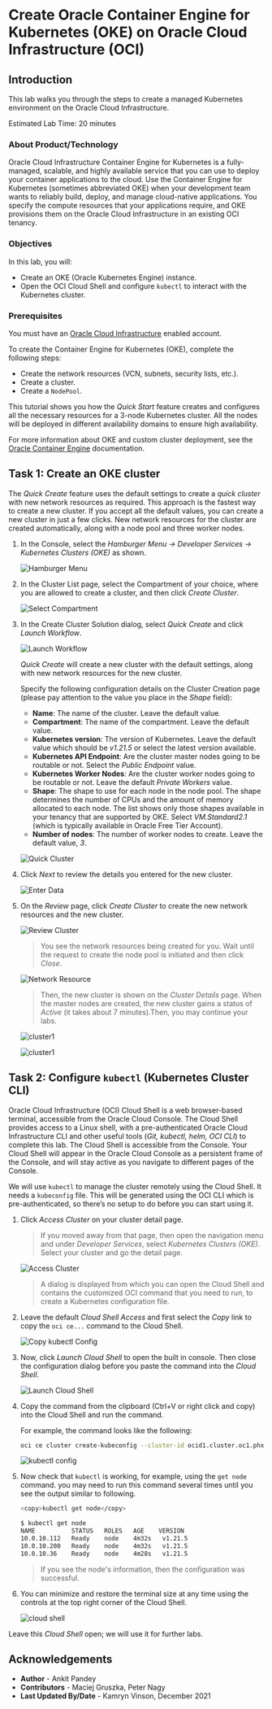 # Create Oracle Container Engine for Kubernetes (OKE) on Oracle Cloud Infrastructure (OCI)

## Introduction

This lab walks you through the steps to create a managed Kubernetes environment on the Oracle Cloud Infrastructure.

Estimated Lab Time: 20 minutes

### About Product/Technology

Oracle Cloud Infrastructure Container Engine for Kubernetes is a fully-managed, scalable, and highly available service that you can use to deploy your container applications to the cloud. Use the Container Engine for Kubernetes (sometimes abbreviated OKE) when your development team wants to reliably build, deploy, and manage cloud-native applications. You specify the compute resources that your applications require, and OKE provisions them on the Oracle Cloud Infrastructure in an existing OCI tenancy.

### Objectives

In this lab, you will:

* Create an OKE (Oracle Kubernetes Engine) instance.
* Open the OCI Cloud Shell and configure `kubectl` to interact with the Kubernetes cluster.

### Prerequisites

You must have an [Oracle Cloud Infrastructure](https://cloud.oracle.com/en_US/cloud-infrastructure) enabled account.

To create the Container Engine for Kubernetes (OKE), complete the following steps:

* Create the network resources (VCN, subnets, security lists, etc.).
* Create a cluster.
* Create a `NodePool`.

This tutorial shows you how the *Quick Start* feature creates and configures all the necessary resources for a 3-node Kubernetes cluster. All the nodes will be deployed in different availability domains to ensure high availability.

For more information about OKE and custom cluster deployment, see the [Oracle Container Engine](https://docs.cloud.oracle.com/iaas/Content/ContEng/Concepts/contengoverview.htm) documentation.

## Task 1: Create an OKE cluster

The *Quick Create* feature uses the default settings to create a *quick cluster* with new network resources as required. This approach is the fastest way to create a new cluster. If you accept all the default values, you can create a new cluster in just a few clicks. New network resources for the cluster are created automatically, along with a node pool and three worker nodes.

1. In the Console, select the *Hamburger Menu -> Developer Services -> Kubernetes Clusters (OKE)* as shown.

    ![Hamburger Menu](images/1.png)

2. In the Cluster List page, select the Compartment of your choice, where you are allowed to create a cluster, and then click *Create Cluster*.

    ![Select Compartment](images/2.png)

3. In the Create Cluster Solution dialog, select *Quick Create* and click *Launch Workflow*.

    ![Launch Workflow](images/3.png)

    *Quick Create* will create a new cluster with the default settings, along with new network resources for the new cluster.

    Specify the following configuration details on the Cluster Creation page (please pay attention to the value you place in the *Shape* field):

    * **Name**: The name of the cluster. Leave the default value.
    * **Compartment**: The name of the compartment. Leave the default value.
    * **Kubernetes version**: The version of Kubernetes. Leave the default value which should be *v1.21.5* or select the latest version available.
    * **Kubernetes API Endpoint**: Are the cluster master nodes going to be routable or not. Select the *Public Endpoint* value.
    * **Kubernetes Worker Nodes**: Are the cluster worker nodes going to be routable or not. Leave the default *Private Workers* value.
    * **Shape**: The shape to use for each node in the node pool. The shape determines the number of CPUs and the amount of memory allocated to each node. The list shows only those shapes available in your tenancy that are supported by OKE. Select *VM.Standard2.1* (which is typically available in Oracle Free Tier Account).
    * **Number of nodes**: The number of worker nodes to create. Leave the default value, *3*.

    ![Quick Cluster](images/4.png)

4. Click *Next* to review the details you entered for the new cluster.

    ![Enter Data](images/5.png)

5. On the *Review* page, click *Create Cluster* to create the new network resources and the new cluster.

    ![Review Cluster](images/6.png)

    > You see the network resources being created for you. Wait until the request to create the node pool is initiated and then click *Close*.

    ![Network Resource](images/7.png)

    > Then, the new cluster is shown on the *Cluster Details* page. When the master nodes are created, the new cluster gains a status of *Active* (it takes about 7 minutes).Then, you may continue your labs.

    ![cluster1](images/14.png)

    ![cluster1](images/15.png)

## Task 2: Configure `kubectl` (Kubernetes Cluster CLI)

Oracle Cloud Infrastructure (OCI) Cloud Shell is a web browser-based terminal, accessible from the Oracle Cloud Console. The Cloud Shell provides access to a Linux shell, with a pre-authenticated Oracle Cloud Infrastructure CLI and other useful tools (*Git, kubectl, helm, OCI CLI*) to complete this lab. The Cloud Shell is accessible from the Console. Your Cloud Shell will appear in the Oracle Cloud Console as a persistent frame of the Console, and will stay active as you navigate to different pages of the Console.


We will use `kubectl` to manage the cluster remotely using the Cloud Shell. It needs a `kubeconfig` file. This will be generated using the OCI CLI which is pre-authenticated, so there’s no setup to do before you can start using it.

1. Click *Access Cluster* on your cluster detail page.

    > If you moved away from that page, then open the navigation menu and under *Developer Services*, select *Kubernetes Clusters (OKE)*. Select your cluster and go the detail page.

    ![Access Cluster](images/8.png)

    > A dialog is displayed from which you can open the Cloud Shell and contains the customized OCI command that you need to run, to create a Kubernetes configuration file.

2. Leave the default *Cloud Shell Access* and first select the *Copy* link to copy the `oci ce...` command to the Cloud Shell.

    ![Copy kubectl Config](images/9.png)

3. Now, click *Launch Cloud Shell* to open the built in console. Then close the configuration dialog before you paste the command into the *Cloud Shell*.

    ![Launch Cloud Shell](images/10.png)

4. Copy the command from the clipboard (Ctrl+V or right click and copy) into the Cloud Shell and run the command.

    For example, the command looks like the following:

    ```bash
    oci ce cluster create-kubeconfig --cluster-id ocid1.cluster.oc1.phx.aaaaaaaaaezwen..................zjwgm2tqnjvgc2dey3emnsd --file $HOME/.kube/config --region us-phoenix-1 --token-version 2.0.0
    ```

    ![kubectl config](images/11.png)

5. Now check that `kubectl` is working, for example, using the `get node` command. you may need to run this command several times until you see the output similar to following.

    ```bash
    <copy>kubectl get node</copy>
    ```

    ```bash
    $ kubectl get node
    NAME          STATUS   ROLES   AGE    VERSION
    10.0.10.112   Ready    node    4m32s   v1.21.5
    10.0.10.200   Ready    node    4m32s   v1.21.5
    10.0.10.36    Ready    node    4m28s   v1.21.5
    ```

    > If you see the node's information, then the configuration was successful.

6. You can minimize and restore the terminal size at any time using the controls at the top right corner of the Cloud Shell.

    ![cloud shell](images/13.png)

Leave this *Cloud Shell* open; we will use it for further labs.

## Acknowledgements

* **Author** -  Ankit Pandey
* **Contributors** - Maciej Gruszka, Peter Nagy
* **Last Updated By/Date** - Kamryn Vinson, December 2021
